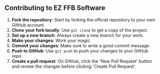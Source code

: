 ## Contributing to EZ FFB Software

1. **Fork the repository**: Start by forking the official repository to your own GitHub account.
2. **Clone your fork locally**: Use `git clone` to get a copy of the project.
3. **Set up a new branch**: Always create a new branch for your work.
4. **Make your changes**: Work your magic.
5. **Commit your changes**: Make sure to write a good commit message.
6. **Push to GitHub**: Use `git push` to push your changes to your GitHub repo.
7. **Create a pull request**: On GitHub, click the 'New Pull Request' button and review the changes before clicking 'Create Pull Request'.
